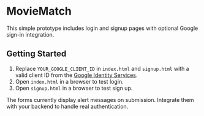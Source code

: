# MovieMatch

This simple prototype includes login and signup pages with optional Google sign-in integration.

## Getting Started

1. Replace `YOUR_GOOGLE_CLIENT_ID` in `index.html` and `signup.html` with a valid client ID from the [Google Identity Services](https://developers.google.com/identity/gsi/web).
2. Open `index.html` in a browser to test login.
3. Open `signup.html` in a browser to test sign up.

The forms currently display alert messages on submission. Integrate them with your backend to handle real authentication.

